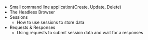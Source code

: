 * Small command line application(Create, Update, Delete)
* The Headless Browser
* Sessions
  * How to use sessions to store data
* Requests & Responses
  * Using requests to submit session data and wait for a responses


